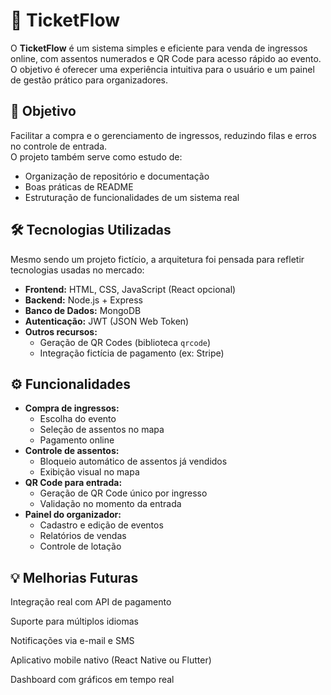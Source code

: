# 🎫 TicketFlow

O **TicketFlow** é um sistema simples e eficiente para venda de ingressos online, com assentos numerados e QR Code para acesso rápido ao evento.  
O objetivo é oferecer uma experiência intuitiva para o usuário e um painel de gestão prático para organizadores.


## 📌 Objetivo

Facilitar a compra e o gerenciamento de ingressos, reduzindo filas e erros no controle de entrada.  
O projeto também serve como estudo de:
- Organização de repositório e documentação
- Boas práticas de README
- Estruturação de funcionalidades de um sistema real



## 🛠 Tecnologias Utilizadas

Mesmo sendo um projeto fictício, a arquitetura foi pensada para refletir tecnologias usadas no mercado:

- **Frontend:** HTML, CSS, JavaScript (React opcional)
- **Backend:** Node.js + Express
- **Banco de Dados:** MongoDB
- **Autenticação:** JWT (JSON Web Token)
- **Outros recursos:**
  - Geração de QR Codes (biblioteca `qrcode`)
  - Integração fictícia de pagamento (ex: Stripe)
 
    
## ⚙️ Funcionalidades

- **Compra de ingressos:**
  - Escolha do evento
  - Seleção de assentos no mapa
  - Pagamento online
- **Controle de assentos:**
  - Bloqueio automático de assentos já vendidos
  - Exibição visual no mapa
- **QR Code para entrada:**
  - Geração de QR Code único por ingresso
  - Validação no momento da entrada
- **Painel do organizador:**
  - Cadastro e edição de eventos
  - Relatórios de vendas
  - Controle de lotação

    
## 💡 Melhorias Futuras

Integração real com API de pagamento

Suporte para múltiplos idiomas

Notificações via e-mail e SMS

Aplicativo mobile nativo (React Native ou Flutter)

Dashboard com gráficos em tempo real




